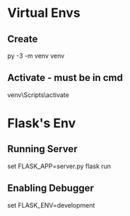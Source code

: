 # Virtual Envs
## Create
py -3 -m venv venv
## Activate - must be in cmd
venv\Scripts\activate
# Flask's Env
## Running Server
set FLASK_APP=server.py
flask run
## Enabling Debugger
set FLASK_ENV=development